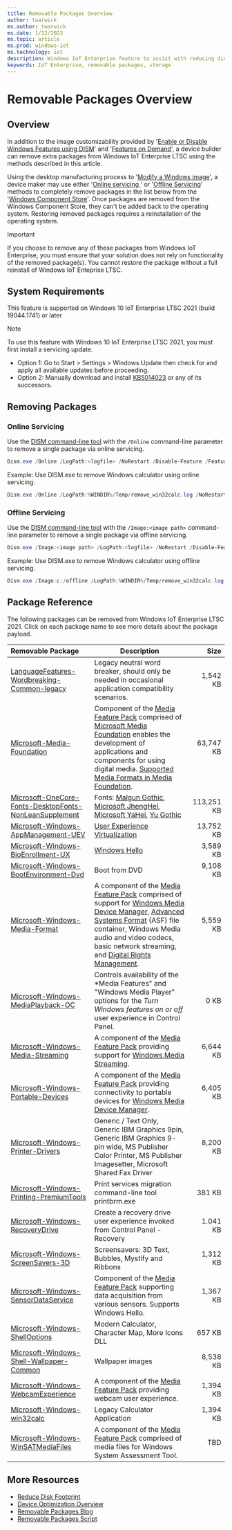 ```yaml
---
title: Removable Packages Overview
author: twarwick
ms.author: twarwick
ms.date: 1/12/2023
ms.topic: article
ms.prod: windows-iot
ms.technology: iot
description: Windows IoT Enterprise feature to assist with reducing disk footprint
keywords: IoT Enterprise, removable packages, storage
---
```


# Removable Packages Overview
## Overview
In addition to the image customizability provided by '[Enable or Disable Windows Features using DISM](/windows-hardware/manufacture/desktop/enable-or-disable-windows-features-using-dism)' and '[Features on Demand](/windows-hardware/manufacture/desktop/features-on-demand-v2--capabilities)', a device builder can remove extra packages from Windows IoT Enterprise LTSC using the methods described in this article.

Using the desktop manufacturing process to '[Modify a Windows image](/windows-hardware/manufacture/desktop/modify-an-image)', a device maker may use either '[Online servicing ](/windows-hardware/manufacture/desktop/audit-mode-overview)' or '[Offline Servicing](/windows-hardware/manufacture/desktop/mount-and-modify-a-windows-image-using-dism)' methods to completely remove packages in the list below from the '[Windows Component Store](/windows-hardware/manufacture/desktop/manage-the-component-store)'. Once packages are removed from the Windows Component Store, they can't be added back to the operating system. Restoring removed packages requires a reinstallation of the operating system.

> [!Important]
>
>If you choose to remove any of these packages from Windows IoT Enterprise, you must ensure that your  solution does not rely on functionality of the removed package(s). You cannot restore the package without a full reinstall of Windows IoT Enteprise LTSC.

## System Requirements
This feature is supported on Windows 10 IoT Enterprise LTSC 2021 (build 19044.1741) or later

> [!Note]
>
> To use this feature with Windows 10 IoT Enterprise LTSC 2021, you must first install a servicing update.  
> - Option 1: Go to Start > Settings > Windows Update then check for and apply all available updates before proceeding.
> - Option 2: Manually download and install  [KB5014023](https://support.microsoft.com/topic/june-2-2022-kb5014023-os-builds-19042-1741-19043-1741-and-19044-1741-preview-65ac6a5d-439a-4e88-b431-a5e2d4e2516a) or any of its successors.
 
## Removing Packages

### Online Servicing 
Use the [DISM command-line tool](/windows-hardware/manufacture/desktop/what-is-dism) with the ```/Online``` command-line parameter to remove a single package via online servicing.

```powershell
Dism.exe /Online /LogPath:<logfile> /NoRestart /Disable-Feature /FeatureName:<package name> /PackageName:@Package
```

Example: Use DISM.exe to remove Windows calculator using online servicing.
```powershell
Dism.exe /Online /LogPath:%WINDIR%/Temp/remove_win32calc.log /NoRestart /Disable-Feature /FeatureName:Microsoft-Windows-win32calc /PackageName:@Package
````
### Offline Servicing
Use the [DISM command-line tool](/windows-hardware/manufacture/desktop/what-is-dism) with the ```/Image:<image path>``` command-line parameter to remove a single package via offline servicing.

```powershell
Dism.exe /Image:<image path> /LogPath:<logfile> /NoRestart /Disable-Feature /FeatureName:<package name> /PackageName:@Package
```

Example: Use DISM.exe to remove Windows calculator using offline servicing.
```powershell
Dism.exe /Image:c:/offline /LogPath:%WINDIR%/Temp/remove_win32calc.log /NoRestart /Disable-Feature /FeatureName:Microsoft-Windows-win32calc /PackageName:@Package
````

## Package Reference

The following packages can be removed from Windows IoT Enterprise LTSC 2021.  Click on each package name to see more details about the package payload.


| Removable Package  | Description | Size |
|:-------------------|-------------|-----:|
| [LanguageFeatures-Wordbreaking-Common-legacy](/windows/iot/iot-enterprise/Optimize-Your-Device/Removable-Packages-Details/LanguageFeatures-Wordbreaking-Common-legacy)   | Legacy neutral word breaker, should only be needed in occasional application compatibility scenarios. | 1,542 KB |
| [Microsoft-Media-Foundation](/windows/iot/iot-enterprise/Optimize-Your-Device/Removable-Packages-Details/Microsoft-Media-Foundation)                                     | Component of the [Media Feature Pack](/windows/win32/wmdm/windows-media-device-manager-architecture) comprised of [Microsoft Media Foundation](/windows/win32/medfound/microsoft-media-foundation-sdk) enables the development of applications and components for using digital media. [Supported Media Formats in Media Foundation](/windows/win32/medfound/supported-media-formats-in-media-foundation).   | 63,747 KB |
| [Microsoft-OneCore-Fonts-DesktopFonts-NonLeanSupplement](/windows/iot/iot-enterprise/Optimize-Your-Device/Removable-Packages-Details/Microsoft-OneCore-Fonts-DesktopFonts-NonLeanSupplement) | Fonts: [Malgun Gothic](/typography/font-list/malgun-gothic), [Microsoft JhengHei](/typography/font-list/microsoft-jhenghei), [Microsoft YaHei](/typography/font-list/microsoft-yahei), [Yu Gothic](/typography/font-list/yu-gothic) | 113,251 KB |
| [Microsoft-Windows-AppManagement-UEV](/windows/iot/iot-enterprise/Optimize-Your-Device/Removable-Packages-Details/Microsoft-Windows-AppManagement-UEV)                   | [User Experience Virtualization](/windows/configuration/ue-v/uev-for-windows) | 13,752 KB |
| [Microsoft-Windows-BioEnrollment-UX](/windows/iot/iot-enterprise/Optimize-Your-Device/Removable-Packages-Details/Microsoft-Windows-BioEnrollment-UX)                     | [Windows Hello](/windows-hardware/design/device-experiences/windows-hello) | 3,589 KB |
| [Microsoft-Windows-BootEnvironment-Dvd](/windows/iot/iot-enterprise/Optimize-Your-Device/Removable-Packages-Details/Microsoft-Windows-BootEnvironment-Dvd)               | Boot from DVD | 9,108 KB |
| [Microsoft-Windows-Media-Format](/windows/iot/iot-enterprise/Optimize-Your-Device/Removable-Packages-Details/Microsoft-Windows-Media-Format)                             | A component of the [Media Feature Pack](/windows/win32/wmdm/windows-media-device-manager-architecture) comprised of support for [Windows Media Device Manager](/windows/win32/wmdm/windows-media-device-manager-architecture),  [Advanced Systems Format](/windows/win32/wmformat/overview-of-the-asf-format) (ASF) file container, Windows Media audio and video codecs, basic network streaming, and [Digital Rights Management](/windows/win32/wmformat/overview-of-windows-media-drm). | 5,559 KB |
| [Microsoft-Windows-MediaPlayback-OC](/windows/iot/iot-enterprise/Optimize-Your-Device/Removable-Packages-Details/Microsoft-Windows-MediaPlayback-OC)                     | Controls availability of the *Media Features" and "Windows Media Player" options for the *Turn Windows features on or off* user experience in Control Panel. | 0 KB |
| [Microsoft-Windows-Media-Streaming](/windows/iot/iot-enterprise/Optimize-Your-Device/Removable-Packages-Details/Microsoft-Windows-Media-Streaming)                       | A component of the [Media Feature Pack](/windows/win32/wmdm/windows-media-device-manager-architecture) providing support for [Windows Media Streaming](/windows/win32/mediastreaming/media-streaming-api-portal). | 6,644 KB |
| [Microsoft-Windows-Portable-Devices](/windows/iot/iot-enterprise/Optimize-Your-Device/Removable-Packages-Details/Microsoft-Windows-Portable-Devices)                     | A component of the [Media Feature Pack](/windows/win32/wmdm/windows-media-device-manager-architecture) providing connectivity to portable devices for [Windows Media Device Manager](/windows/win32/wmdm/,windows-media-device-manager-architecture). | 6,405 KB |
| [Microsoft-Windows-Printer-Drivers](/windows/iot/iot-enterprise/Optimize-Your-Device/Removable-Packages-Details/Microsoft-Windows-Printer-Drivers)                       | Generic / Text Only, Generic IBM Graphics 9pin, Generic IBM Graphics 9-pin wide, MS Publisher Color Printer, MS Publisher Imagesetter, Microsoft Shared Fax Driver | 8,200 KB |
| [Microsoft-Windows-Printing-PremiumTools](/windows/iot/iot-enterprise/Optimize-Your-Device/Removable-Packages-Details/Microsoft-Windows-Printing-PremiumTools)           | Print services migration command-line tool printbrm.exe | 381 KB |
| [Microsoft-Windows-RecoveryDrive](/windows/iot/iot-enterprise/Optimize-Your-Device/Removable-Packages-Details/Microsoft-Windows-RecoveryDrive)                           | Create a recovery drive user experience invoked from Control Panel - Recovery | 1.041 KB |
| [Microsoft-Windows-ScreenSavers-3D](/windows/iot/iot-enterprise/Optimize-Your-Device/Removable-Packages-Details/Microsoft-Windows-ScreenSavers-3D)                    | Screensavers: 3D Text, Bubbles, Mystify and Ribbons | 1,312 KB |
| [Microsoft-Windows-SensorDataService](/windows/iot/iot-enterprise/Optimize-Your-Device/Removable-Packages-Details/Microsoft-Windows-SensorDataService)                | Component of the [Media Feature Pack](/windows/win32/wmdm/windows-media-device-manager-architecture) supporting data acquisition from  various sensors.  Supports Windows Hello.  | 1,367 KB |
| [Microsoft-Windows-ShellOptions](/windows/iot/iot-enterprise/Optimize-Your-Device/Removable-Packages-Details/Microsoft-Windows-ShellOptions)                          | Modern Calculator, Character Map, More Icons DLL | 657 KB |
| [Microsoft-Windows-Shell-Wallpaper-Common](/windows/iot/iot-enterprise/Optimize-Your-Device/Removable-Packages-Details/Microsoft-Windows-Shell-Wallpaper-Common)      | Wallpaper images |  8,538 KB |
| [Microsoft-Windows-WebcamExperience](/windows/iot/iot-enterprise/Optimize-Your-Device/Removable-Packages-Details/Microsoft-Windows-WebcamExperience)                  | A component of the [Media Feature Pack](/windows/win32/wmdm/windows-media-device-manager-architecture) providing webcam user experience. | 1,394 KB |
| [Microsoft-Windows-win32calc](/windows/iot/iot-enterprise/Optimize-Your-Device/Removable-Packages-Details/Microsoft-Windows-win32calc)                                | Legacy Calculator Application | 1,394 KB |
| [Microsoft-Windows-WinSATMediaFiles](/windows/iot/iot-enterprise/Optimize-Your-Device/Removable-Packages-Details/Microsoft-Windows-WinSATMediaFiles)                  | A component of the [Media Feature Pack](/windows/win32/wmdm/windows-media-device-manager-architecture) comprised of media files for Windows System Assessment Tool. | TBD |

## More Resources
- [Reduce Disk Footprint](/windows/iot/iot-enterprise/Optimize-Your-Device/Reduce-Disk-Footprint)
- [Device Optimization Overview](/windows/iot/iot-enterprise/Optimize-Your-Device/Overview)
- [Removable Packages Blog](https://aka.ms/RemovablePackagesBlog)
- [Removable Packages Script](https://aka.ms/RemovablePackagesScript)
